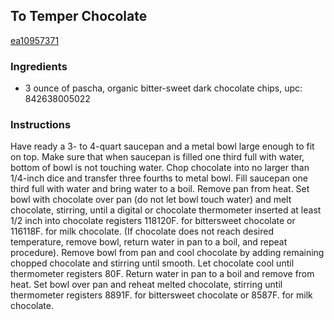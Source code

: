 ## To Temper Chocolate

[ea10957371](http://www.epicurious.com/recipes/food/views/to-temper-chocolate-15789)

### Ingredients

 - 3 ounce of pascha, organic bitter-sweet dark chocolate chips, upc: 842638005022

### Instructions

Have ready a 3- to 4-quart saucepan and a metal bowl large enough to fit on top. Make sure that when saucepan is filled one third full with water, bottom of bowl is not touching water. Chop chocolate into no larger than 1/4-inch dice and transfer three fourths to metal bowl. Fill saucepan one third full with water and bring water to a boil. Remove pan from heat. Set bowl with chocolate over pan (do not let bowl touch water) and melt chocolate, stirring, until a digital or chocolate thermometer inserted at least 1/2 inch into chocolate registers 118120F. for bittersweet chocolate or 116118F. for milk chocolate. (If chocolate does not reach desired temperature, remove bowl, return water in pan to a boil, and repeat procedure). Remove bowl from pan and cool chocolate by adding remaining chopped chocolate and stirring until smooth. Let chocolate cool until thermometer registers 80F. Return water in pan to a boil and remove from heat. Set bowl over pan and reheat melted chocolate, stirring until thermometer registers 8891F. for bittersweet chocolate or 8587F. for milk chocolate.